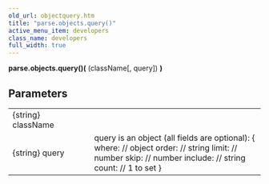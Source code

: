 ```yaml
---
old_url: objectquery.htm
title: "parse.objects.query()"
active_menu_item: developers
class_name: developers
full_width: true
---
```



**parse.objects.query()(** (className[, query]) **)**

## Parameters

<table>
<tr>
<td width="181">
{string} className

</td>
<td width="18">
</td>
<td width="681">


</td>
</tr>
<tr>
<td width="181">
{string} query
</td>
<td width="18">
</td>
<td width="681">
query is an object (all fields are optional):
{
    where:   // object
    order:   // string
    limit:   // number
    skip:    // number
    include: // string
    count:   // 1 to set
}
